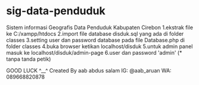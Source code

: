 # sig-data-penduduk
Sistem informasi Geografis Data Penduduk Kabupaten Cirebon
1.ekstrak file ke C:/xampp/htdocs
2.import file database disduk.sql yang ada di folder classes
3.setting user dan password database pada file Database.php di folder classes
4.buka browser ketikan localhost/disduk
5.untuk admin panel masuk ke localhost/disduk/admin-page
6.user dan password 'admin' (* tanpa tanda petik)

GOOD LUCK ^__^
Created By aab abdus salam
IG: @aab_aruan
WA: 089668820878
